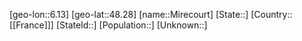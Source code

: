 ﻿---
location: [48.28,6.13]
type: City
tags:
- geo/City


SpocWebEntityId: 32501
isDeleted: false
confidential: public

---
[geo-lon::6.13]
[geo-lat::48.28]
[name::Mirecourt]
[State::]
[Country::[[France]]]
[StateId::]
[Population::]
[Unknown::]

